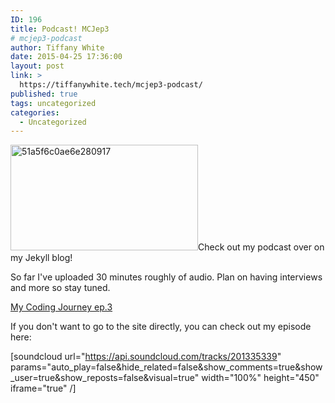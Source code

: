 ```yaml
---
ID: 196
title: Podcast! MCJep3
# mcjep3-podcast
author: Tiffany White
date: 2015-04-25 17:36:00
layout: post
link: >
  https://tiffanywhite.tech/mcjep3-podcast/
published: true
tags: uncategorized
categories:
  - Uncategorized
---
```

<a href="https://helloburgh.me/wp-content/uploads/2015/04/51a5f6c0ae6e280917.jpg"><img class=" size-medium wp-image-216 alignright" src="https://helloburgh.me/wp-content/uploads/2015/04/51a5f6c0ae6e280917-300x169.jpg" alt="51a5f6c0ae6e280917" width="300" height="169" /></a>Check out my podcast over on my Jekyll blog!

So far I've uploaded 30 minutes roughly of audio. Plan on having interviews and more so stay tuned.

<a href="http://twhite96.github.io/episode-3-is-live-with-some-oddness/">My Coding Journey ep.3</a>

If you don't want to go to the site directly, you can check out my episode here:

[soundcloud url="https://api.soundcloud.com/tracks/201335339" params="auto_play=false&amp;hide_related=false&amp;show_comments=true&amp;show_user=true&amp;show_reposts=false&amp;visual=true" width="100%" height="450" iframe="true" /]